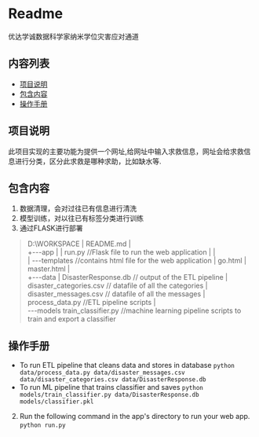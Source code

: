 # Readme


优达学诚数据科学家纳米学位灾害应对通道


## 内容列表

- [项目说明](#项目说明)
- [包含内容](#包含内容)
- [操作手册](#操作手册)



## 项目说明

此项目实现的主要功能为提供一个网址,给网址中输入求救信息，网址会给求救信息进行分类，区分此求救是哪种求助，比如缺水等.


## 包含内容

1. 数据清理，会对过往已有信息进行清洗
2. 模型训练，对以往已有标签分类进行训练
3. 通过FLASK进行部署

>D:\WORKSPACE
>|   README.md
>|   
>+---app
>|   |   run.py              //Flask file to run the web application
>|   |   
>|   \---templates           //contains html file for the web application
>|           go.html
>|           master.html
>|           
>+---data
>|       DisasterResponse.db      // output of the ETL pipeline
>|       disaster_categories.csv  // datafile of all the categories
>|       disaster_messages.csv    // datafile of all the messages
>|       process_data.py          //ETL pipeline scripts
>|       
>\---models
>       train_classifier.py      //machine learning pipeline scripts to train and export a classifier
        

## 操作手册

 - To run ETL pipeline that cleans data and stores in database
        `python data/process_data.py data/disaster_messages.csv data/disaster_categories.csv data/DisasterResponse.db`
 - To run ML pipeline that trains classifier and saves
        `python models/train_classifier.py data/DisasterResponse.db models/classifier.pkl`
 2. Run the following command in the app's directory to run your web app.
    `python run.py`


